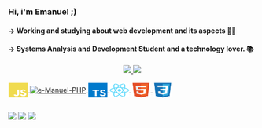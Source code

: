 ### Hi, i'm Emanuel ;)
#### -> Working and studying about web development and its aspects 👨‍💻
#### -> Systems Analysis and Development Student and a technology lover. 📚

<div align="center">
    <a href="https://github.com/e-manuelb">
        <img height="180em"
            src="https://github-readme-stats.vercel.app/api?username=e-manuelb&show_icons=true&theme=dark&include_all_commits=true&count_private=true" />
        <img height="180em"
            src="https://github-readme-stats.vercel.app/api/top-langs/?username=e-manuelb&layout=compact&langs_count=7&theme=dark" />
</div>
<div style="display: inline_block"><br>
    <img align="center" alt="e-Manuel-JS" height="30" width="40"
        src="https://raw.githubusercontent.com/devicons/devicon/master/icons/javascript/javascript-plain.svg">
    <img align="center" alt="e-Manuel-PHP" height="30" width="40"
        src="https://raw.githubusercontent.com/jmnote/z-icons/master/svg/php.svg">
    <img align="center" alt="e-Manuel-TS" height="30" width="40"
        src="https://raw.githubusercontent.com/devicons/devicon/master/icons/typescript/typescript-plain.svg">
    <img align="center" alt="e-Manuel-React" height="30" width="40"
        src="https://raw.githubusercontent.com/devicons/devicon/master/icons/react/react-original.svg">
    <img align="center" alt="e-Manuel-HTML" height="30" width="40"
        src="https://raw.githubusercontent.com/devicons/devicon/master/icons/html5/html5-original.svg">
    <img align="center" alt="e-Manuel-CSS" height="30" width="40"
        src="https://raw.githubusercontent.com/devicons/devicon/master/icons/css3/css3-original.svg">
</div>

##

<div>
    <a href="https://www.instagram.com/emanuelcavalcanteb/" target="_blank"><img
            src="https://img.shields.io/badge/-Instagram-%23E4405F?style=for-the-badge&logo=instagram&logoColor=white"
            target="_blank"></a>
    <a href="mailto:emanuelcavalcanteb@gmail.com"><img
            src="https://img.shields.io/badge/-Gmail-%23333?style=for-the-badge&logo=gmail&logoColor=white"
            target="_blank"></a>
    <a href="https://www.linkedin.com/in/emanuelcavalcanteb/" target="_blank"><img
            src="https://img.shields.io/badge/-LinkedIn-%230077B5?style=for-the-badge&logo=linkedin&logoColor=white"
            target="_blank"></a>

</div>
